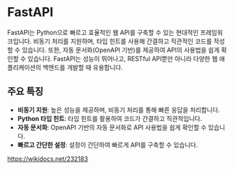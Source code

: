 # FastAPI

FastAPI는 Python으로 빠르고 효율적인 웹 API를 구축할 수 있는 현대적인 프레임워크입니다. 비동기 처리를 지원하며, 타입 힌트를 사용해 간결하고 직관적인 코드를 작성할 수 있습니다. 또한, 자동 문서화(OpenAPI 기반)를 제공하여 API의 사용법을 쉽게 확인할 수 있습니다. FastAPI는 성능이 뛰어나고, RESTful API뿐만 아니라 다양한 웹 애플리케이션의 백엔드를 개발할 때 유용합니다.

## 주요 특징

- **비동기 지원**: 높은 성능을 제공하며, 비동기 처리를 통해 빠른 응답을 처리합니다.
- **Python 타입 힌트**: 타입 힌트를 활용하여 코드가 간결하고 직관적입니다.
- **자동 문서화**: OpenAPI 기반의 자동 문서화로 API 사용법을 쉽게 확인할 수 있습니다.
- **빠르고 간단한 설정**: 설정이 간단하여 빠르게 API를 구축할 수 있습니다.

https://wikidocs.net/232183
